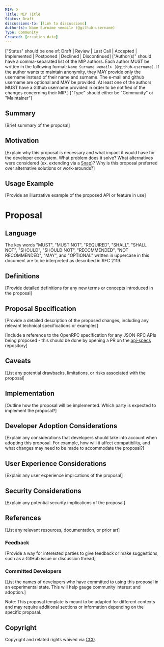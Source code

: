 ```yaml
---
MIP: X
Title: MIP Title
Status: Draft
discussions-to: [link to discussions]
Author(s): Name Surname <email> (@github-username)
Type: Community
Created: [creation date]
---
```

["Status" should be one of: Draft | Review | Last Call | Accepted | Implemented | Postponed | Declined | Discontinued]
["Author(s)" should have a comma-separated list of the MIP authors. Each author MUST be written in the following format: `Name Surname <email> (@github-username)`. If the author wants to maintain anonymity, they MAY provide only the username instead of their name and surname. The e-mail and github username are optional and MAY be provided. At least one of the authors MUST have a Github username provided in order to be notified of the changes concerning their MIP.]
["Type" should either be "Community" or "Maintainer"]

## Summary
[Brief summary of the proposal]

## Motivation
[Explain why this proposal is necessary and what impact it would have for the developer ecosystem. What problem does it solve? What alternatives were considered (ex. extending via a [Snap](https://metamask.io/snaps/))? Why is this proposal preferred over alternative solutions or work-arounds?]

## Usage Example
[Provide an illustrative example of the proposed API or feature in use]

# Proposal

## Language
The key words "MUST", "MUST NOT", "REQUIRED", "SHALL", "SHALL NOT", "SHOULD", "SHOULD NOT", "RECOMMENDED", "NOT RECOMMENDED", "MAY", and "OPTIONAL" written in uppercase in this document are to be interpreted as described in RFC 2119.

## Definitions
[Provide detailed definitions for any new terms or concepts introduced in the proposal]

## Proposal Specification
[Provide a detailed description of the proposed changes, including any relevant technical specifications or examples]

[Include a reference to the OpenRPC specification for any JSON-RPC APIs being proposed - this should be done by opening a PR on the [api-specs](https://github.com/MetaMask/api-specs) repository]

## Caveats
[List any potential drawbacks, limitations, or risks associated with the proposal]

## Implementation
[Outline how the proposal will be implemented. Which party is expected to implement the proposal?]

## Developer Adoption Considerations
[Explain any considerations that developers should take into account when adopting this proposal. For example, how will it affect compatibility, and what changes may need to be made to accommodate the proposal?]

## User Experience Considerations
[Explain any user experience implications of the proposal]

## Security Considerations
[Explain any potential security implications of the proposal]

## References
[List any relevant resources, documentation, or prior art]

### Feedback
[Provide a way for interested parties to give feedback or make suggestions, such as a GitHub issue or discussion thread]

### Committed Developers
[List the names of developers who have committed to using this proposal in an experimental state. This will help gauge community interest and adoption.]

Note: This proposal template is meant to be adapted for different contexts and may require additional sections or information depending on the specific proposal.

## Copyright
Copyright and related rights waived via [CC0](../LICENSE).